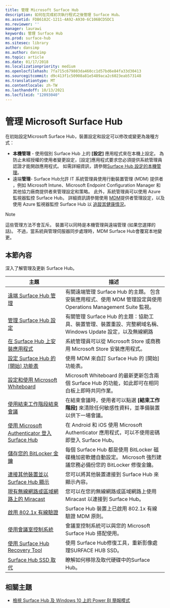 ```yaml
---
title: 管理 Microsoft Surface Hub
description: 如何在完成初次執行程式之後管理 Surface Hub。
ms.assetid: FDB6182C-1211-4A92-A930-6C106BCD5DC1
ms.reviewer: ''
manager: laurawi
keywords: 管理 Surface Hub
ms.prod: surface-hub
ms.sitesec: library
author: dansimp
ms.author: dansimp
ms.topic: article
ms.date: 01/17/2018
ms.localizationpriority: medium
ms.openlocfilehash: 7fa715c679803da460cc1d57bd6e84fa33d30413
ms.sourcegitcommit: d9c413f1c50908a81e5489aca2c6023eab573148
ms.translationtype: MT
ms.contentlocale: zh-TW
ms.lasthandoff: 10/13/2021
ms.locfileid: "12093040"
---
```

# <a name="manage-microsoft-surface-hub"></a>管理 Microsoft Surface Hub

在初始設定Microsoft Surface Hub，裝置設定和設定可以修改或變更為幾種方式：

- **本機管理** - 使用個別 Surface Hub 上的 **\[設定\]** 應用程式來在本機上設定。 為防止未經授權的使用者變更設定，[設定]應用程式要求您必須提供系統管理員認證才能開啟應用程式。 如需詳細資訊，請參閱[Surface Hub 設定的本機管理](local-management-surface-hub-settings.md)。
- 遠端**管理**- Surface Hub允許 IT 系統管理員使用行動裝置管理 (MDM) 提供者 ，例如 Microsoft Intune、Microsoft Endpoint Configuration Manager 和其他協力廠商提供者來管理設定和策略。 此外，系統管理員可以使用 Azure 監視器監控 Surface Hub。  詳細資訊請參閱使用 [MDM](manage-settings-with-mdm-for-surface-hub.md)提供者管理設定，以及使用 Azure 監視器監控 Surface Hub 以 [追蹤其健康情況](/azure/azure-monitor/insights/surface-hubs)。 

> [!NOTE]
> 這些管理方法不會互斥。 裝置可以同時是本機管理與遠端管理 (如果您選擇的話)。 不過，當系統與管理伺服器同步處理時，MDM Surface Hub會覆寫本地變更。 

## <a name="in-this-section"></a>本節內容

深入了解管理及更新 Surface Hub。

| 主題 | 描述 |
| ----- | ----------- |
| [遠端 Surface Hub 管理](remote-surface-hub-management.md) |有關遠端管理 Surface Hub 的主題。 包含安裝應用程式、使用 MDM 管理設定與使用 Operations Management Suite 監視。 |
| [管理 Surface Hub 設定](manage-surface-hub-settings.md) |有關管理 Surface Hub 的主題：協助工具、裝置管理、裝置重設、完整網域名稱、Windows Update 設定，以及無線網路 |
| [在 Surface Hub 上安裝應用程式](install-apps-on-surface-hub.md) | 系統管理員可以從 Microsoft Store 或商務用 Microsoft Store 安裝應用程式。|
[設定 Surface Hub 的 [開始] 功能表](surface-hub-start-menu.md) | 使用 MDM 來自訂 Surface Hub 的 [開始] 功能表。
| [設定和使用 Microsoft Whiteboard](whiteboard-collaboration.md)  | Microsoft Whiteboard 的最新更新包含兩個 Surface Hub 的功能，如此即可在相同白板上即時共同作業。   |
| [使用結束工作階段結束會議](finishing-your-surface-hub-meeting.md) | 在結束會議時，使用者可以點選 **\[結束工作階段\]** 來清除任何敏感性資料，並準備裝置以供下一場會議。|
| [使用 Microsoft Authenticator 登入 Surface Hub](surface-hub-authenticator-app.md) | 在 Android 和 iOS 使用 Microsoft Authenticator 應用程式，可以不使用密碼即登入 Surface Hub。   |
| [儲存您的 BitLocker 金鑰](save-bitlocker-key-surface-hub.md) | 每個 Surface Hub 都是使用 BitLocker 磁碟機加密軟體自動設定。 Microsoft 強烈建議您務必備份您的 BitLocker 修復金鑰。|
| [連接其他裝置並以 Surface Hub 顯示](connect-and-display-with-surface-hub.md) | 您可以將其他裝置連接到 Surface Hub 來顯示內容。|
| [現有無線網路或區域網路上的 Miracast](miracast-over-infrastructure.md) | 您可以在您的無線網路或區域網路上使用 Miracast 以連接到 Surface Hub。 |
 [啟用 802.1x 有線驗證](enable-8021x-wired-authentication.md) | Surface Hub 裝置上已啟用 802.1x 有線驗證 MDM 原則。 
| [使用會議室控制系統](use-room-control-system-with-surface-hub.md) | 會議室控制系統可以與您的 Microsoft Surface Hub 搭配使用。|
[使用 Surface Hub Recovery Tool](surface-hub-recovery-tool.md) | 使用 Surface Hub修復工具，重新影像處理SURFACE HUB SSD。
[Surface Hub SSD 取代](surface-hub-ssd-replacement.md) | 瞭解如何移除及取代硬碟中的Surface Hub。

## <a name="related-topics"></a>相關主題

- [檢視 Surface Hub 及 Windows 10 上的 Power BI 簡報模式](https://powerbi.microsoft.com/documentation/powerbi-mobile-win10-app-presentation-mode/)
